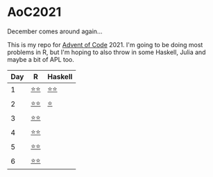 
# AoC2021

December comes around again...

This is my repo for [Advent of Code](https://adventofcode.com/) 2021.
I'm going to be doing most problems in R, but I'm hoping to also throw in some Haskell, Julia and maybe a bit of APL too.


| Day | R                 | Haskell                 |
|-----|-------------------|-------------------------|
|   1 | [⭐⭐](./R/day_1.R) | [⭐⭐](./haskell/day1.hs) |
|   2 | [⭐⭐](./R/day_2.R) |  [⭐](./haskell/day2.hs) |
|   3 | [⭐⭐](./R/day_3.R) |                         |
|   4 | [⭐⭐](./R/day_4.R) |                         |
|   5 | [⭐⭐](./R/day_5.R) |                         |
|   6 | [⭐⭐](./R/day_6.R) |                         |
